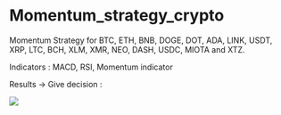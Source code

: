 # Momentum_strategy_crypto
Momentum Strategy for BTC, ETH, BNB, DOGE, DOT, ADA, LINK, USDT, XRP, LTC, BCH, XLM, XMR, NEO, DASH, USDC, MIOTA and XTZ.

Indicators : MACD, RSI, Momentum indicator

Results -> Give decision :

<img src="https://i.ibb.co/NWDRJB3/Capture.jpg"/>

